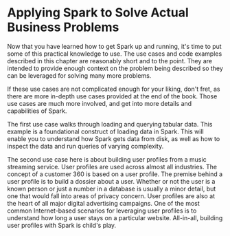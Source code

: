 # Applying Spark to Solve Actual Business Problems
Now that you have learned how to get Spark up and running, it's time to put some of this practical knowledge to use. The use cases and code examples described in this chapter are reasonably short and to the point. They are intended to provide enough context on the problem being described so they can be leveraged for solving many more problems.

If these use cases are not complicated enough for your liking, don't fret, as there are more in-depth use cases provided at the end of the book. Those use cases are much more involved, and get into more details and capabilities of Spark.

The first use case walks through loading and querying tabular data. This example is a foundational construct of loading data in Spark. This will enable you to understand how Spark gets data from disk, as well as how to inspect the data and run queries of varying complexity.

The second use case here is about building user profiles from a music streaming service. User profiles are used across almost all industries. The concept of a customer 360 is based on a user profile. The premise behind a user profile is to build a dossier about a user. Whether or not the user is a known person or just a number in a database is usually a minor detail, but one that would fall into areas of privacy concern. User profiles are also at the heart of all major digital advertising campaigns. One of the most common Internet-based scenarios for leveraging user profiles is to understand how long a user stays on a particular website. All-in-all, building user profiles with Spark is child's play.  
